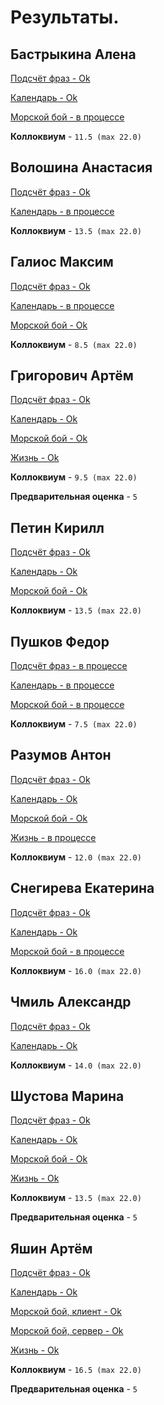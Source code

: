 # Результаты.

## Бастрыкина Алена

[Подсчёт фраз - Ok](/2017.cpp/results/bastrykina/)

[Календарь - Ok](/2017.cpp/results/bastrykina/#2)

[Морской бой - в процессе](/2017.cpp/results/bastrykina/#3)

**Коллоквиум** - `11.5 (max 22.0)`


## Волошина Анастасия

[Подсчёт фраз - Ok](/2017.cpp/results/voloshina/)

[Календарь - в процессе](/2017.cpp/results/voloshina/#2)

**Коллоквиум** - `13.5 (max 22.0)`


## Галиос Максим

[Подсчёт фраз - Ok](/2017.cpp/results/galios/)

[Календарь - в процессе](/2017.cpp/results/galios/#2)

[Морской бой - Ok](/2017.cpp/results/galios/#3)

**Коллоквиум** - `8.5 (max 22.0)`


## Григорович Артём

[Подсчёт фраз - Ok](/2017.cpp/results/grigorovich/)

[Календарь - Ok](/2017.cpp/results/grigorovich/#2)

[Морской бой - Ok](/2017.cpp/results/grigorovich/#3)

[Жизнь - Ok](/2017.cpp/results/grigorovich/#4)

**Коллоквиум** - `9.5 (max 22.0)`

**Предварительная оценка** - `5`


## Петин Кирилл

[Подсчёт фраз - Ok](/2017.cpp/results/petin/)

[Календарь - Ok](/2017.cpp/results/petin/#2)

[Морской бой - Ok](/2017.cpp/results/petin/#3)

**Коллоквиум** - `13.5 (max 22.0)`


## Пушков Федор

[Подсчёт фраз - в процессе](/2017.cpp/results/pushkov/)

[Календарь - в процессе](/2017.cpp/results/pushkov/#2)

[Морской бой - в процессе](/2017.cpp/results/pushkov/#3)

**Коллоквиум** - `7.5 (max 22.0)`


## Разумов Антон

[Подсчёт фраз - Ok](/2017.cpp/results/razumov/)

[Календарь - Ok](/2017.cpp/results/razumov/#2)

[Морской бой - Ok](/2017.cpp/results/razumov/#3)

[Жизнь - в процессе](/2017.cpp/results/razumov/#4)

**Коллоквиум** - `12.0 (max 22.0)`


## Снегирева Екатерина

[Подсчёт фраз - Ok](/2017.cpp/results/snegireva/)

[Календарь - Ok](/2017.cpp/results/snegireva/#2)

[Морской бой - в процессе](/2017.cpp/results/snegireva/#3)

**Коллоквиум** - `16.0 (max 22.0)`


## Чмиль Александр

[Подсчёт фраз - Ok](/2017.cpp/results/chmil/)

[Календарь - Ok](/2017.cpp/results/chmil/#2)

**Коллоквиум** - `14.0 (max 22.0)`


## Шустова Марина

[Подсчёт фраз - Ok](/2017.cpp/results/shustova/)

[Календарь - Ok](/2017.cpp/results/shustova/#2)

[Морской бой - Ok](/2017.cpp/results/shustova/#3)

[Жизнь - Ok](/2017.cpp/results/shustova/#4)

**Коллоквиум** - `13.5 (max 22.0)`

**Предварительная оценка** - `5`

## Яшин Артём

[Подсчёт фраз - Ok](/2017.cpp/results/yashin/)

[Календарь - Ok](/2017.cpp/results/yashin/#2)

[Морской бой, клиент - Ok](/2017.cpp/results/yashin/#3)

[Морской бой, сервер - Ok](/2017.cpp/results/yashin/#3)

[Жизнь - Ok](/2017.cpp/results/yashin/#4)

**Коллоквиум** - `16.5 (max 22.0)`

**Предварительная оценка** - `5`
